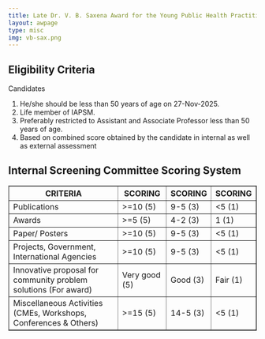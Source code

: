```yaml
---
title: Late Dr. V. B. Saxena Award for the Young Public Health Practitioner
layout: awpage
type: misc
img: vb-sax.png
---
```




<div class="h-10"></div>
<h2 class="text-4xl font-extrabold dark:text-white">Eligibility Criteria</h2>

<p class="font-bold my-4">Candidates</p>
<ol>
<li> He/she should be less than 50 years of age on 27-Nov-2025.</li>
<li> Life member of IAPSM. </li>
<li> Preferably restricted to Assistant and Associate Professor less than 50 years of age. </li>
<li> Based on combined score obtained by the candidate in internal as well as external assessment</li>
</ol>

<div class="h-10"></div>

<h2 class="text-4xl font-extrabold dark:text-white">Internal Screening Committee Scoring System</h2>

<div class="overflow-x-auto bg-white my-8  bg-neutral-700">
<table class="min-w-full text-left whitespace-nowrap" border="1" cellspacing="0" cellpadding="5">
  <thead class="uppercase tracking-wider border-b-2 border-neutral-300 text-blue-600">
    <tr>
      <th scope="col" class="px-6 py-4">CRITERIA</th>
      <th scope="col" class="px-6 py-4">SCORING</th>
      <th scope="col" class="px-6 py-4">SCORING</th>
      <th scope="col" class="px-6 py-4">SCORING</th>
    </tr>
  </thead>
  <tbody>
    <tr class="border-b border-neutral-300">
      <td class="px-6 py-4 font-bold">Publications</td>
      <td class="px-6 py-4">&gt;=10 (5)</td>
      <td class="px-6 py-4">9-5 (3)</td>
      <td class="px-6 py-4">&lt;5 (1)</td>
    </tr>
    <tr class="border-b border-neutral-300">
      <td class="px-6 py-4 font-bold">Awards</td>
      <td class="px-6 py-4">&gt;=5 (5)</td>
      <td class="px-6 py-4">4-2 (3)</td>
      <td class="px-6 py-4">1 (1)</td>
    </tr>
    <tr class="border-b border-neutral-300">
      <td class="px-6 py-4 font-bold">Paper/ Posters</td>
      <td class="px-6 py-4"> &gt;=10 (5)</td>
      <td class="px-6 py-4">9-5 (3)</td>
      <td class="px-6 py-4">&lt;5 (1)</td>
    </tr>
    <tr class="border-b border-neutral-300">
      <td class="px-6 py-4 font-bold">Projects, Government, International Agencies</td>
      <td class="px-6 py-4"> &gt;=10 (5)</td>
      <td class="px-6 py-4">9-5 (3)</td>
      <td class="px-6 py-4">&lt;5 (1)</td>
    </tr>
    <tr class="border-b border-neutral-300">
      <td class="px-6 py-4 font-bold">Innovative proposal for community problem solutions (For award)</td>
      <td class="px-6 py-4">Very good (5)</td>
      <td class="px-6 py-4">Good (3)</td>
      <td class="px-6 py-4">Fair (1)</td>
    </tr>
    <tr class="border-b border-neutral-300">
      <td class="px-6 py-4 font-bold">Miscellaneous Activities (CMEs, Workshops, Conferences &amp; Others)</td>
      <td class="px-6 py-4"> &gt;=15 (5)</td>
      <td class="px-6 py-4">14-5 (3)</td>
      <td class="px-6 py-4">&lt;5 (1)</td>
    </tr>
    
  </tbody>
</table>

</div>